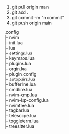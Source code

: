 1. git pull origin main
2. git add .
3. git commit -m "n commit"
4. git push origin main

.config  
    |- nvim  
        |- init.lua  
        |- lua        
            |- settings.lua  
            |- keymaps.lua  
            |- plugins.lua  
            |- orgin.lua  
            |- plugin_config  
                |- autopairs.lua  
                |- bufferline.lua  
                |- cmdline.lua  
                |- nvim-cmp.lua  
                |- nvim-lsp-config.lua  
                |- nvimtree.lua  
                |- tagbar.lua  
                |- telescope.lua  
                |- toggleterm.lua  
                |- treesitter.lua  
